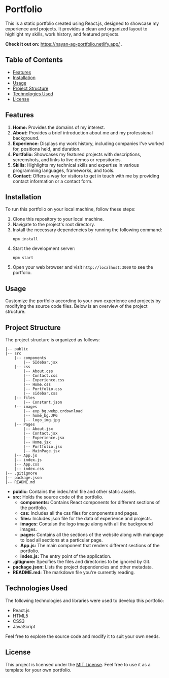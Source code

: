 # Portfolio

This is a static portfolio created using React.js, designed to showcase my experience and projects. It provides a clean and organized layout to highlight my skills, work history, and featured projects.

**Check it out on:** https://nayan-ag-portfolio.netlify.app/ .

## Table of Contents
- [Features](#features)
- [Installation](#installation)
- [Usage](#usage)
- [Project Structure](#project-structure)
- [Technologies Used](#technologies-used)
- [License](#license)

## Features

1. **Home:** Provides the domains of my interest.
2. **About:** Provides a brief introduction about me and my professional background.
3. **Experience:** Displays my work history, including companies I've worked for, positions held, and duration.
4. **Portfolio:** Showcases my featured projects with descriptions, screenshots, and links to live demos or repositories.
5. **Skills:** Highlights my technical skills and expertise in various programming languages, frameworks, and tools.
6. **Contact:** Offers a way for visitors to get in touch with me by providing contact information or a contact form.

## Installation

To run this portfolio on your local machine, follow these steps:

1. Clone this repository to your local machine.
2. Navigate to the project's root directory.
3. Install the necessary dependencies by running the following command:
   ```
   npm install
   ```
4. Start the development server:
   ```
   npm start
   ```
5. Open your web browser and visit `http://localhost:3000` to see the portfolio.

## Usage

Customize the portfolio according to your own experience and projects by modifying the source code files. Below is an overview of the project structure.

## Project Structure

The project structure is organized as follows:

```
|-- public
|-- src
    |-- components
        |-- SIdebar.jsx
    |-- css
        |-- About.css
        |-- Contact.css
        |-- Experience.css
        |-- Home.css
        |-- Portfolio.css
        |-- sidebar.css
    |-- files
        |-- Constant.json
    !-- images
        |-- exp_bg.webp.crdownload
        |-- home_bg.JPG
        |-- logo_img.jpg
    |-- Pages
        |-- About.jsx
        |-- Contact.jsx
        |-- Experience.jsx
        |-- Home.jsx
        |-- Portfolio.jsx
        |-- MainPage.jsx
    |-- App.js
    |-- index.js
    |-- App.css
    |-- index.css
|-- .gitignore
|-- package.json
|-- README.md
```

- **public:** Contains the index.html file and other static assets.
- **src:** Holds the source code of the portfolio.
  - **components:** Contains React components for different sections of the portfolio.
  - **css:** Includes all the css files for conponents and pages.
  - **files:** Includes json file for the data of experience and projects.
  - **images:** Contaisn the logo image along with all the background images.
  - **pages:** Contains all the sections of the website along with mainpage to load all sections at a particular page.
  - **App.js:** The main component that renders different sections of the portfolio.
  - **index.js:** The entry point of the application.
- **.gitignore:** Specifies the files and directories to be ignored by Git.
- **package.json:** Lists the project dependencies and other metadata.
- **README.md:** The markdown file you're currently reading.

## Technologies Used

The following technologies and libraries were used to develop this portfolio:

- React.js
- HTML5
- CSS3
- JavaScript

Feel free to explore the source code and modify it to suit your own needs.

## License

This project is licensed under the [MIT License](LICENSE). Feel free to use it as a template for your own portfolio.
